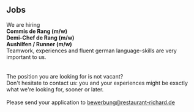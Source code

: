 ## Jobs

We are hiring
<br>
**Commis de Rang (m/w)**  
**Demi-Chef de Rang (m/w)**  
**Aushilfen / Runner (m/w)**
<br>
Teamwork, experiences and fluent german language-skills are very important to us.  
<br>
<br>
The position you are looking for is not vacant?  
Don't hesitate to contact us: you and your experiences might be exactly
what we're looking for, sooner or later. 
<br>
<br>
Please send your application to
<u>[bewerbung@restaurant-richard.de](mailto:bewerbung@restaurant-richard.de)</u>
